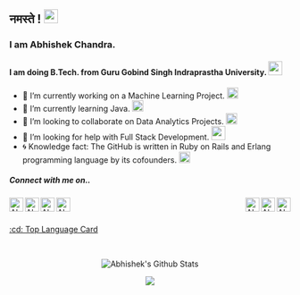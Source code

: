 ## नमस्ते ! <img src = "https://www.flaticon.com/svg/static/icons/svg/706/706761.svg" width = 25px/>

### I am Abhishek Chandra. <!--<img src = "https://www.flaticon.com/svg/static/icons/svg/2867/2867369.svg" width = 25px/> -->

#### I am doing B.Tech. from Guru Gobind Singh Indraprastha University. <img src = "https://www.flaticon.com/svg/static/icons/svg/2883/2883767.svg" width = 25px/>

 - 🔭 I’m currently working on a Machine Learning Project. <img src = "https://www.flaticon.com/svg/static/icons/svg/2867/2867352.svg" width = 20px/>
 - 🌱 I’m currently learning Java. <img src = "https://www.flaticon.com/svg/static/icons/svg/152/152760.svg" width=20px/>
 - :bell: I’m looking to collaborate on Data Analytics Projects. <img src = "https://www.flaticon.com/svg/static/icons/svg/38/38795.svg" width = 20px/>
 - :runner: I’m looking for help with Full Stack Development. <img src = "https://www.flaticon.com/svg/static/icons/svg/2721/2721266.svg" width = 25px/>
 - :cyclone: Knowledge fact: The GitHub is written in Ruby on Rails and Erlang programming language by its cofounders. <img src = "https://www.flaticon.com/svg/static/icons/svg/973/973033.svg" width = 20px/>

##### Connect with me on..

<a href = "https://www.linkedin.com/in/abhishek-chandra-071977114/"/>
 <img src = "https://www.flaticon.com/svg/static/icons/svg/145/145807.svg" width = 25px align = "left" alt="Abhishek's LinkedIn"/>
</a>

<a href="https://mail.google.com/mail/?view=cm&fs=1&to=1ac23456789@gmail.com" target="_blank">
  <img align="left" alt="Abhishek's Gmail" width="25px" target="_blank" src="https://www.flaticon.com/svg/static/icons/svg/732/732200.svg" />
</a>

<a href="https://www.hackerearth.com/@1ac23456789" target="_blank">
  <img align="right" alt="Abhishek's HackerEarth" width="25px" target="_blank" src="https://cdn.jsdelivr.net/npm/simple-icons@3.8.0/icons/hackerearth.svg" />
</a>

<a href="https://www.hackerrank.com/Abhishek_Coder" target="_blank">
  <img align="right" alt="Abhishek's HackerRank" width="25px" target="_blank" src="https://cdn.jsdelivr.net/npm/simple-icons@3.8.0/icons/hackerrank.svg" />
</a>

<a href="https://www.instagram.com/_abhishekchandra/" target="_blank">
  <img align="left" alt="Abhishek's Instagram" width="25px" target="_blank" src="https://www.flaticon.com/svg/static/icons/svg/174/174855.svg" />
</a>

<a href="https://twitter.com/abhishek2522000">
  <img align="left" alt="Abhishek Chandra | Twitter" width="25px" src="https://www.flaticon.com/svg/static/icons/svg/733/733579.svg" />
</a>

<a href="https://github.com/abhishekchandra2522k" target="_blank">
  <img align="right" alt="Abhishek's GitHub" width="25px" target="_blank" src="https://www.flaticon.com/svg/static/icons/svg/733/733553.svg" />
</a>

<br>
<br>
<p>
<a href = "https://github.com/abhishekchandra2522k/abhishekchandra2522k/blob/master/Top_Langs.md">:cd: Top Language Card</a>
</p>

<br/>

<p align = "center">
<img alt="Abhishek's Github Stats" src = "https://github-readme-stats.vercel.app/api?username=abhishekchandra2522k&show_icons=true&theme=dark" align = "center"/>
</p>



<p align = "center">
<img src = "https://github-readme-stats.vercel.app/api/wakatime?username=abhishekchandra&layout=compact&theme=dark"/>
</p>
